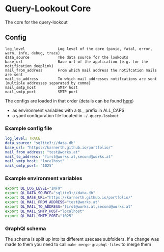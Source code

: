 # Query-Lookout Core

The core for the query-lookout

## Config

```
log_level               Log level of the core (panic, fatal, error, warn, info, debug, trace)
data_source             The data source for the lookouts
base_url                Base url of the application (e.g. for the notification deeplink)
mail_from_address       From which mail address the notifcation mails are sent
mail_to_address         To which mail addresses notifcations are sent (multiple addresses separated by comma)
mail_smtp_host          SMTP host
mail_smtp_port          SMTP port
```

The configs are loaded in that order (details can be found [here](https://github.com/spf13/viper#why-viper))

- as environment variables with a `QL_` prefix in ALL_CAPS
- a yaml configuration file located in `~/.query-lookout`

### Example config file

```yaml
log_level: TRACE
data_source: "sqlite3://data.db"
base_url: "https://karnerth.github.io/portfolio/"
mail_from_address: "test@works.at"
mail_to_address: "first@works.at,second@works.at"
mail_smtp_host: "localhost"
mail_smtp_port: "1025"
```

### Example environment variables

```bash
export QL_LOG_LEVEL="INFO"
export QL_DATA_SOURCE="sqlite3://data.db"
export QL_BASE_URL="https://karnerth.github.io/portfolio/"
export QL_MAIL_FROM_ADDRESS="test@works.at"
export QL_MAIL_TO_ADDRESS="first@works.at,second@works.at"
export QL_MAIL_SMTP_HOST="localhost"
export QL_MAIL_SMTP_PORT="1025"
```

### GraphQl schema

The schema is split up into its different usecase subfolders.
If a change was made to them you need to call `make merge-graphql-files` to merge them
